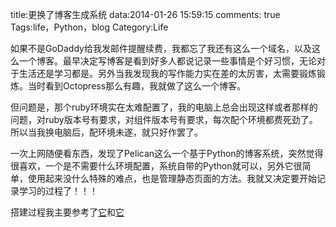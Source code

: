 title:更换了博客生成系统
data:2014-01-26 15:59:15
comments: true 
Tags:life，Python，blog
Category:Life

如果不是GoDaddy给我发邮件提醒续费，我都忘了我还有这么一个域名，以及这么一个博客。最早决定写博客是看到好多人都说记录一些事情是个好习惯，无论对于生活还是学习都是。另外当我发现我的写作能力实在差的太厉害，太需要锻炼锻炼。当时看到Octopress那么有趣，我就做了这么一个博客。

但问题是，那个ruby环境实在太难配置了，我的电脑上总会出现这样或者那样的问题，对ruby版本号有要求，对组件版本号有要求，每次配个环境都费死劲了。所以当我换电脑后，配环境未遂，就只好作罢了。

一次上网随便看东西，发现了Pelican这么一个基于Python的博客系统，突然觉得很喜欢，一个是不需要什么环境配置，系统自带的Python就可以，另外它很简单，使用起来没什么特殊的难点，也是管理静态页面的方法。我就又决定要开始记录学习的过程了！！！

搭建过程我主要参考了[它](http://frantic1048.com/bo-ke-dan-sheng-ji-ji-yu-githubpelicanchuang-jian-bo-ke-de-zheng-ge-guo-cheng.html)和[它](http://blog.csdn.net/buptgshengod/article/details/10228395)